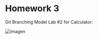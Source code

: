 # Homework 3
Git Branching Model Lab #2 for Calculator:

![imagen](https://user-images.githubusercontent.com/43561384/133119998-e5489a88-6a52-4faa-b994-1897bec5328a.png)
